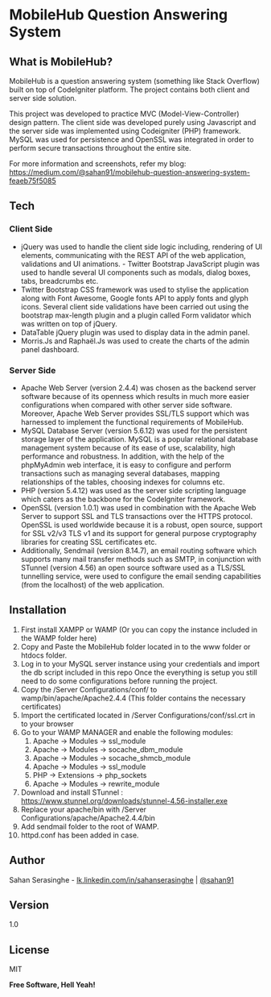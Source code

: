 MobileHub Question Answering System
=====================

What is MobileHub?
------------------

MobileHub is a question answering system (something like Stack Overflow) built on top of CodeIgniter platform. The project contains both client and server side solution.

This project was developed to practice MVC (Model-View-Controller) design pattern. The client side was developed purely using Javascript and the server side was implemented using Codeigniter (PHP) framework. MySQL was used for persistence and OpenSSL was integrated in order to perform secure transactions throughout the entire site.

For more information and screenshots, refer my blog:
https://medium.com/@sahan91/mobilehub-question-answering-system-feaeb75f5085

Tech
-------

### Client Side 

 - jQuery was used to handle the client side logic including, rendering of  UI elements, communicating with the REST API of the web application, validations and UI animations.   - Twitter  Bootstrap  JavaScript  plugin  was  used  to  handle  several  UI  components  such  as  modals,  dialog boxes, tabs, breadcrumbs etc. 
  - Twitter  Bootstrap  CSS  framework  was  used  to  stylise  the  application  along  with  Font  Awesome,  Google fonts API to apply fonts and glyph icons. Several client  side  validations  have  been carried  out  using  the bootstrap  max-length  plugin  and  a plugin called Form validator which was written on top of jQuery. 
 - DataTable jQuery plugin was used to display data in the admin panel. 
 - Morris.Js and Raphaël.Js was used to create the charts of the admin panel dashboard.

### Server Side
 - Apache  Web  Server  (version  2.4.4)  was  chosen  as  the  backend  server  software  because  of  its  openness which  results  in  much  more  easier  configurations  when  compared  with  other server  side  software. Moreover,   Apache   Web   Server   provides   SSL/TLS   support   which   was   harnessed  to   implement  the functional requirements of MobileHub.
  - MySQL  Database  Server  (version  5.6.12)  was  used  for  the  persistent  storage  layer  of  the  application. MySQL  is  a  popular  relational  database  management  system  because  of  its  ease  of  use,  scalability,  high performance  and  robustness.  In  addition,  with the  help  of  the  phpMyAdmin  web interface,  it  is  easy  to configure  and  perform  transactions  such  as  managing  several  databases,  mapping  relationships  of  the tables, choosing indexes for columns etc.
  - PHP (version 5.4.12) was used as the server side scripting language which caters as the  backbone for the CodeIgniter framework.
  - OpenSSL  (version  1.0.1)  was  used  in  combination  with  the  Apache  Web  Server to  support  SSL  and  TLS transactions  over  the  HTTPS  protocol. OpenSSL  is  used  worldwide  because  it  is  a  robust,  open  source, support  for  SSL  v2/v3  TLS  v1  and  its  support  for  general  purpose  cryptography  libraries  for  creating  SSL certificates etc.
  - Additionally, Sendmail  (version  8.14.7),  an  email  routing  software  which  supports  many  mail  transfer methods  such  as  SMTP,  in  conjunction  with STunnel  (version  4.56)  an  open  source  software  used  as  a TLS/SSL  tunnelling  service,  were  used  to  configure  the  email  sending  capabilities  (from  the  localhost)  of the web application.



Installation
--------------
1. First install XAMPP or WAMP (Or you can copy the instance included in the WAMP folder here)
2. Copy and Paste the MobileHub folder located in to the www folder or htdocs folder.
3. Log in to your MySQL server instance using your credentials and import the db script included in this repo
Once the everything is setup you still need to do some configurations before running the project.
4. Copy the /Server Configurations/conf/ to wamp/bin/apache/Apache2.4.4 (This folder contains the necessary certificates)
5. Import the certificated located in /Server Configurations/conf/ssl.crt in to your browser
6. Go to your WAMP MANAGER and enable the following modules:
	1. Apache -> Modules -> ssl_module
	2. Apache -> Modules -> socache_dbm_module
	3. Apache -> Modules -> socache_shmcb_module
	4. Apache -> Modules -> ssl_module
	5. PHP -> Extensions -> php_sockets
	6. Apache -> Modules -> rewrite_module
7. Download and install STunnel : https://www.stunnel.org/downloads/stunnel-4.56-installer.exe
8. Replace your apache/bin with /Server Configurations/apache/Apache2.4.4/bin
9. Add sendmail folder to the root of WAMP.
10. httpd.conf has been added in case.

Author
----
Sahan Serasinghe - [lk.linkedin.com/in/sahanserasinghe] | [@sahan91]

Version
----

1.0

License
----

MIT

**Free Software, Hell Yeah!**

[lk.linkedin.com/in/sahanserasinghe]:http://lk.linkedin.com/in/sahanserasinghe
[@sahan91]:https://twitter.com/sahan91
[jQuery]:http://jquery.com/
[ng-flow]:https://github.com/flowjs/ng-flow
[Twitter Bootstrap]: http://getbootstrap.com/
